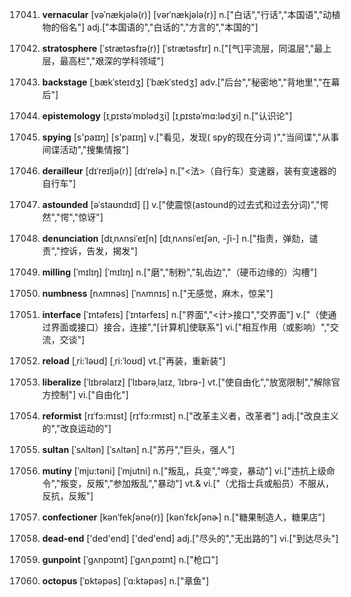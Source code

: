 17041. **vernacular**
[vəˈnækjələ(r)]  [vərˈnækjələ(r)]
n.["白话","行话","本国语","动植物的俗名"]  adj.["本国语的","白话的","方言的","本国的"]  

17042. **stratosphere**
[ˈstrætəsfɪə(r)]  [ˈstrætəsfɪr]
n.["[气]平流层，同温层","最上层，最高栏","艰深的学科领域"]  

17043. **backstage**
[ˌbækˈsteɪdʒ]  [ˈbækˈstedʒ]
adv.["后台","秘密地","背地里","在幕后"]  

17044. **epistemology**
[ɪˌpɪstəˈmɒlədʒi]  [ɪˌpɪstəˈmɑ:lədʒi]
n.["认识论"]  

17045. **spying**
[s'paɪɪŋ]  [s'paɪɪŋ]
v.["看见，发现( spy的现在分词 )","当间谍","从事间谍活动","搜集情报"]  

17046. **derailleur**
[dɪˈreɪljə(r)]  [dɪˈrelɚ]
n.["<法>（自行车）变速器，装有变速器的自行车"]  

17047. **astounded**
[əˈstaʊndɪd]  []
v.["使震惊(astound的过去式和过去分词)","愕然","愕","惊讶"]  

17048. **denunciation**
[dɪˌnʌnsiˈeɪʃn]  [dɪˌnʌnsiˈeɪʃən, -ʃi-]
n.["指责，弹劾，谴责","控诉，告发，揭发"]  

17049. **milling**
[ˈmɪlɪŋ]  [ˈmɪlɪŋ]
n.["磨","制粉","轧齿边","（硬币边缘的）沟槽"]  

17050. **numbness**
[nʌmnəs]  [ˈnʌmnɪs]
n.["无感觉，麻木，惊呆"]  

17051. **interface**
[ˈɪntəfeɪs]  [ˈɪntərfeɪs]
n.["界面","<计>接口","交界面"]  v.["（使通过界面或接口）接合，连接","[计算机]使联系"]  vi.["相互作用（或影响）","交流，交谈"]  

17052. **reload**
[ˌri:ˈləʊd]  [ˌri:ˈloʊd]
vt.["再装，重新装"]  

17053. **liberalize**
[ˈlɪbrəlaɪz]  [ˈlɪbərəˌlaɪz, ˈlɪbrə-]
vt.["使自由化","放宽限制","解除官方控制"]  vi.["自由化"]  

17054. **reformist**
[rɪˈfɔ:mɪst]  [rɪˈfɔ:rmɪst]
n.["改革主义者，改革者"]  adj.["改良主义的","改良运动的"]  

17055. **sultan**
[ˈsʌltən]  [ˈsʌltən]
n.["苏丹","巨头，强人"]  

17056. **mutiny**
[ˈmju:təni]  [ˈmjutni]
n.["叛乱，兵变","哗变，暴动"]  vi.["违抗上级命令","叛变，反叛","参加叛乱","暴动"]  vt.& vi.["（尤指士兵或船员）不服从，反抗，反叛"]  

17057. **confectioner**
[kənˈfekʃənə(r)]  [kənˈfɛkʃənɚ]
n.["糖果制造人，糖果店"]  

17058. **dead-end**
['ded'end]  ['ded'end]
adj.["尽头的","无出路的"]  vi.["到达尽头"]  

17059. **gunpoint**
[ˈgʌnpɔɪnt]  [ˈɡʌnˌpɔɪnt]
n.["枪口"]  

17060. **octopus**
[ˈɒktəpəs]  [ˈɑ:ktəpəs]
n.["章鱼"]  


